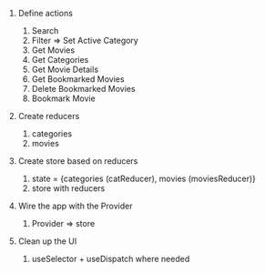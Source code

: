 1. Define actions
   1. Search
   2. Filter => Set Active Category
   3. Get Movies
   4. Get Categories
   5. Get Movie Details
   6. Get Bookmarked Movies
   7. Delete Bookmarked Movies
   8. Bookmark Movie
2. Create reducers

   1. categories
   2. movies

3. Create store based on reducers
   1. state = {categories (catReducer), movies (moviesReducer)}
   2. store with reducers
4. Wire the app with the Provider
   1. Provider => store
5. Clean up the UI
   1. useSelector + useDispatch where needed
